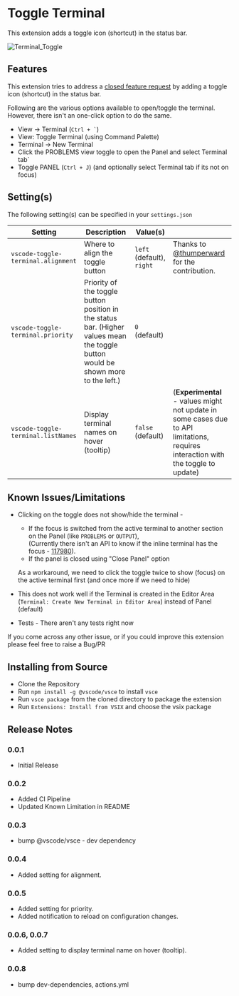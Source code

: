 # Toggle Terminal

This extension adds a toggle icon (shortcut) in the status bar.

![Terminal_Toggle](https://user-images.githubusercontent.com/54745129/210171062-86860548-cb66-403c-b4e4-db6d15d322bf.gif)

## Features

This extension tries to address a [closed feature request](https://github.com/microsoft/vscode/issues/115657) by adding a toggle icon (shortcut) in the status bar.

Following are the various options available to open/toggle the terminal.
However, there isn't an one-click option to do the same.

-   View -> Terminal (`` Ctrl + ` ``)
-   View: Toggle Terminal (using Command Palette)
-   Terminal -> New Terminal
-   Click the PROBLEMS view toggle to open the Panel and select Terminal tab`
-   Toggle PANEL (`Ctrl + J`) (and optionally select Terminal tab if its not on focus)

## Setting(s)

The following setting(s) can be specified in your `settings.json`

| Setting                            | Description                                                                                                                       | Value(s)                  |                                                                                |
| ---------------------------------- | --------------------------------------------------------------------------------------------------------------------------------- | ------------------------- | ------------------------------------------------------------------------------ |
| `vscode-toggle-terminal.alignment` | Where to align the toggle button                                                                                                  | `left` (default), `right` | Thanks to [@thumperward](https://github.com/thumperward) for the contribution. |
| `vscode-toggle-terminal.priority`  | Priority of the toggle button position in the status bar. (Higher values mean the toggle button would be shown more to the left.) | `0` (default)             |                                                                                |
| `vscode-toggle-terminal.listNames` | Display terminal names on hover (tooltip)                                                                                         | `false` (default)         | (**Experimental** - values might not update in some cases due to API limitations, requires interaction with the toggle to update) |

## Known Issues/Limitations

-   Clicking on the toggle does not show/hide the terminal -

    -   If the focus is switched from the active terminal to another section on the Panel (like `PROBLEMS` or `OUTPUT`), \
        (Currently there isn't an API to know if the inline terminal has the focus - [117980](https://github.com/microsoft/vscode/issues/117980)).
    -   If the panel is closed using "Close Panel" option

    As a workaround, we need to click the toggle twice to show (focus) on the active terminal first (and once more if we need to hide)

-   This does not work well if the Terminal is created in the Editor Area (`Terminal: Create New Terminal in Editor Area`) instead of Panel (default)

-   Tests - There aren't any tests right now

If you come across any other issue, or if you could improve this extension please feel free to raise a Bug/PR

## Installing from Source

-   Clone the Repository
-   Run `npm install -g @vscode/vsce` to install `vsce`
-   Run `vsce package` from the cloned directory to package the extension
-   Run `Extensions: Install from VSIX` and choose the vsix package

## Release Notes

### 0.0.1

-   Initial Release

### 0.0.2

-   Added CI Pipeline
-   Updated Known Limitation in README

### 0.0.3

-   bump @vscode/vsce - dev dependency

### 0.0.4

-   Added setting for alignment.

### 0.0.5

-   Added setting for priority.
-   Added notification to reload on configuration changes.

### 0.0.6, 0.0.7

 - Added setting to display terminal name on hover (tooltip).

### 0.0.8

- bump dev-dependencies, actions.yml
